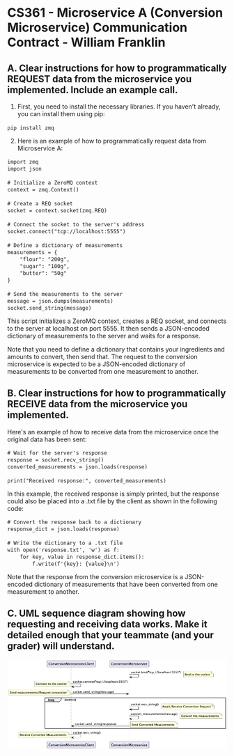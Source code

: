 # CS361 - Microservice A (Conversion Microservice) Communication Contract - William Franklin

## A. Clear instructions for how to programmatically REQUEST data from the microservice you implemented. Include an example call.

1. First, you need to install the necessary libraries. If you haven't already, you can install them using pip:

`pip install zmq`

2. Here is an example of how to programmatically request data from Microservice A:

```
import zmq
import json

# Initialize a ZeroMQ context
context = zmq.Context()

# Create a REQ socket
socket = context.socket(zmq.REQ)

# Connect the socket to the server's address
socket.connect("tcp://localhost:5555")

# Define a dictionary of measurements
measurements = {
    "flour": "200g",
    "sugar": "100g",
    "butter": "50g"
}

# Send the measurements to the server
message = json.dumps(measurements)
socket.send_string(message)
```

This script initializes a ZeroMQ context, creates a REQ socket, and connects to the server at localhost on port 5555. It then sends a JSON-encoded dictionary of measurements to the server and waits for a response. 

Note that you need to define a dictionary that contains your ingredients and amounts to convert, then send that. The request to the conversion microservice is expected to be a JSON-encoded dictionary of measurements to be converted from one measurement to another.

## B. Clear instructions for how to programmatically RECEIVE data from the microservice you implemented.

Here's an example of how to receive data from the microservice once the original data has been sent:

```
# Wait for the server's response
response = socket.recv_string()
converted_measurements = json.loads(response)

print("Received response:", converted_measurements)
```

In this example, the received response is simply printed, but the response could also be placed into a .txt file by the client as shown in the following code:

```
# Convert the response back to a dictionary
response_dict = json.loads(response)

# Write the dictionary to a .txt file
with open('response.txt', 'w') as f:
    for key, value in response_dict.items():
        f.write(f'{key}: {value}\n')
```

Note that the response from the conversion microservice is a JSON-encoded dictionary of measurements that have been converted from one measurement to another.

## C. UML sequence diagram showing how requesting and receiving data works. Make it detailed enough that your teammate (and your grader) will understand.

![Conversion Microservice UML Diagram](conversion_microservice.png)